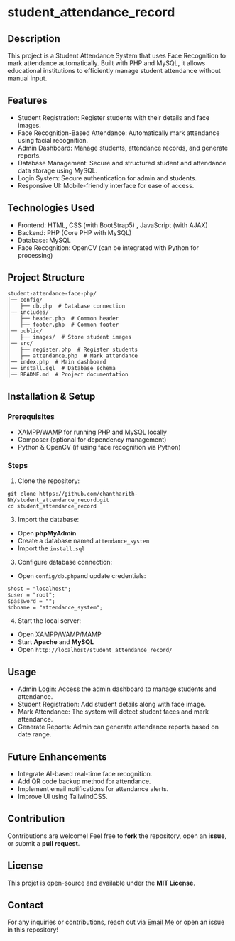 # student_attendance_record

## Description

This project is a Student Attendance System that uses Face Recognition to mark attendance automatically. Built with PHP and MySQL, it allows educational institutions to efficiently manage student attendance without manual input.

## Features
- Student Registration: Register students with their details and face images.
- Face Recognition-Based Attendance: Automatically mark attendance using facial recognition.
- Admin Dashboard: Manage students, attendance records, and generate reports.
- Database Management: Secure and structured student and attendance data storage using MySQL.
- Login System: Secure authentication for admin and students.
- Responsive UI: Mobile-friendly interface for ease of access.

## Technologies Used
- Frontend: HTML, CSS (with BootStrap5) , JavaScript (with AJAX)
- Backend: PHP (Core PHP with MySQL)
- Database: MySQL
- Face Recognition: OpenCV (can be integrated with Python for processing)

## Project Structure
```
student-attendance-face-php/
│── config/
│   ├── db.php  # Database connection
│── includes/
│   ├── header.php  # Common header
│   ├── footer.php  # Common footer
│── public/
│   ├── images/  # Store student images
│── src/
│   ├── register.php  # Register students
│   ├── attendance.php  # Mark attendance
│── index.php  # Main dashboard
│── install.sql  # Database schema
│── README.md  # Project documentation
```

## Installation & Setup
### Prerequisites
- XAMPP/WAMP for running PHP and MySQL locally
- Composer (optional for dependency management)
- Python & OpenCV (if using face recognition via Python)

### Steps
1. Clone the repository:
```
git clone https://github.com/chantharith-NY/student_attendance_record.git
cd student_attendance_record
```
3. Import the database:
- Open **phpMyAdmin**
- Create a database named `attendance_system`
- Import the `install.sql`
3. Configure database connection:
- Open `config/db.php`and update credentials:
```
$host = "localhost";
$user = "root";
$password = "";
$dbname = "attendance_system";
```
4. Start the local server:
- Open XAMPP/WAMP/MAMP
- Start **Apache** and **MySQL**
- Open `http://localhost/student_attendance_record/`


## Usage
- Admin Login: Access the admin dashboard to manage students and attendance.
- Student Registration: Add student details along with face image.
- Mark Attendance: The system will detect student faces and mark attendance.
- Generate Reports: Admin can generate attendance reports based on date range.

## Future Enhancements
- Integrate AI-based real-time face recognition.
- Add QR code backup method for attendance.
- Implement email notifications for attendance alerts.
- Improve UI using TailwindCSS.

## Contribution
Contributions are welcome! Feel free to **fork** the repository, open an **issue**, or submit a **pull request**.

## License
This projet is open-source and available under the **MIT License**.

## Contact
For any inquiries or contributions, reach out via [Email Me](mailto:chantharith77@gmail.com) or open an issue in this repository!
